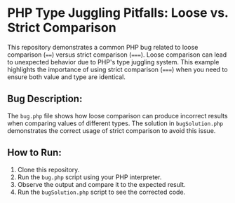 # PHP Type Juggling Pitfalls: Loose vs. Strict Comparison

This repository demonstrates a common PHP bug related to loose comparison (`==`) versus strict comparison (`===`).  Loose comparison can lead to unexpected behavior due to PHP's type juggling system.  This example highlights the importance of using strict comparison (`===`) when you need to ensure both value and type are identical.

## Bug Description:

The `bug.php` file shows how loose comparison can produce incorrect results when comparing values of different types.  The solution in `bugSolution.php` demonstrates the correct usage of strict comparison to avoid this issue.

## How to Run:

1. Clone this repository.
2. Run the `bug.php` script using your PHP interpreter.
3. Observe the output and compare it to the expected result.
4. Run the `bugSolution.php` script to see the corrected code.